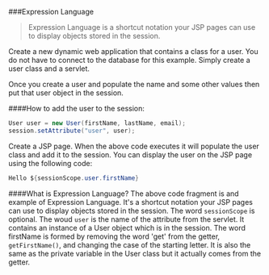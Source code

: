 <!--djw:done-->
###Expression Language
>Expression Language is a shortcut notation your JSP pages can use to display objects stored in the session.


Create a new dynamic web application that contains a class for a user. You do not have to connect to the database for this example. Simply create a user class and a servlet.

Once you create a user and populate the name and some other values then put that user object in the session.

####How to add the user to the session:
```java
User user = new User(firstName, lastName, email);
session.setAttribute("user", user);
```
 
Create a JSP page. When the above code executes it will populate the user class and add it to the session. You can display the user on the JSP page using the following code:

```java
Hello ${sessionScope.user.firstName}
```

####What is Expression Language?
The above code fragment is and example of Expression Language. It's a shortcut notation your JSP pages can use to display objects stored in the session. The word ```sessionScope``` is optional. The woud ```user``` is the name of the attribute from the servlet. It contains an instance of a User object which is in the session. The word firstName is formed by removing the word 'get' from the getter, ```getFirstName()```, and changing the case of the starting letter. It is also the same as the private variable in the User class but it actually comes from the getter.


